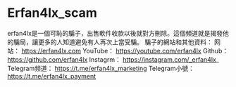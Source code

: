 # Erfan4lx_scam
erfan4lx是一個可恥的騙子，出售軟件收款以後就對方刪除。這個頻道就是揭發他的騙局，讓更多的人知道避免有人再次上當受騙。
騙子的網站和其他資料：
网站： https://erfan4lx.com
YouTube： https://youtube.com/erfan4lx
Github： https://github.com/erfan4lx
Instagrm： https://instagram.com/_erfan4lx_
Telegram频道： https://t.me/erfan4lx_marketing
Telegram小號： https://t.me/erfan4lx_payment
